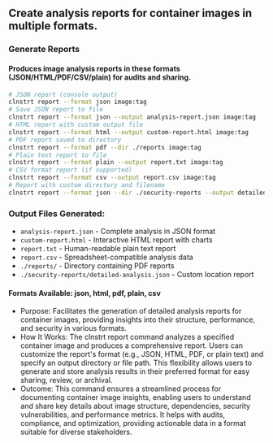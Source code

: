 ## Create analysis reports for container images in multiple formats.

### Generate Reports

#### Produces image analysis reports in these formats (JSON/HTML/PDF/CSV/plain) for audits and sharing.

```bash
# JSON report (console output)
clnstrt report --format json image:tag
# Save JSON report to file
clnstrt report --format json --output analysis-report.json image:tag
# HTML report with custom output file
clnstrt report --format html --output custom-report.html image:tag
# PDF report saved to directory
clnstrt report --format pdf --dir ./reports image:tag
# Plain text report to file
clnstrt report --format plain --output report.txt image:tag
# CSV format report (if supported)
clnstrt report --format csv --output report.csv image:tag
# Report with custom directory and filename
clnstrt report --format json --dir ./security-reports --output detailed-analysis.json image:tag
```

### Output Files Generated:

- `analysis-report.json` - Complete analysis in JSON format
- `custom-report.html` - Interactive HTML report with charts
- `report.txt` - Human-readable plain text report
- `report.csv` - Spreadsheet-compatible analysis data
- `./reports/` - Directory containing PDF reports
- `./security-reports/detailed-analysis.json` - Custom location report

#### Formats Available: json, html, pdf, plain, csv


- Purpose: Facilitates the generation of detailed analysis reports for container images, providing insights into their structure, performance, and security in various formats.
- How It Works: The clnstrt report command analyzes a specified container image and produces a comprehensive report. Users can customize the report's format (e.g., JSON, HTML, PDF, or plain text) and specify an output directory or file path. This flexibility allows users to generate and store analysis results in their preferred format for easy sharing, review, or archival.
- Outcome: This command ensures a streamlined process for documenting container image insights, enabling users to understand and share key details about image structure, dependencies, security vulnerabilities, and performance metrics. It helps with audits, compliance, and optimization, providing actionable data in a format suitable for diverse stakeholders.